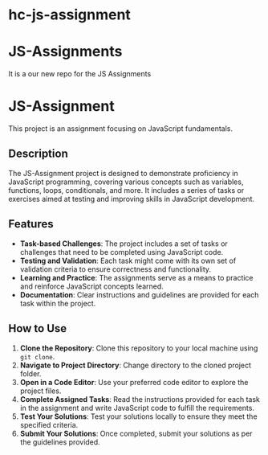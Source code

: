 # hc-js-assignment
# JS-Assignments
It is a our new repo for the JS Assignments

# JS-Assignment

This project is an assignment focusing on JavaScript fundamentals.

## Description

The JS-Assignment project is designed to demonstrate proficiency in JavaScript programming, covering various concepts such as variables, functions, loops, conditionals, and more. It includes a series of tasks or exercises aimed at testing and improving skills in JavaScript development.

## Features

- **Task-based Challenges**: The project includes a set of tasks or challenges that need to be completed using JavaScript code.
- **Testing and Validation**: Each task might come with its own set of validation criteria to ensure correctness and functionality.
- **Learning and Practice**: The assignments serve as a means to practice and reinforce JavaScript concepts learned.
- **Documentation**: Clear instructions and guidelines are provided for each task within the project.

## How to Use

1. **Clone the Repository**: Clone this repository to your local machine using `git clone`.
2. **Navigate to Project Directory**: Change directory to the cloned project folder.
3. **Open in a Code Editor**: Use your preferred code editor to explore the project files.
4. **Complete Assigned Tasks**: Read the instructions provided for each task in the assignment and write JavaScript code to fulfill the requirements.
5. **Test Your Solutions**: Test your solutions locally to ensure they meet the specified criteria.
6. **Submit Your Solutions**: Once completed, submit your solutions as per the guidelines provided.


